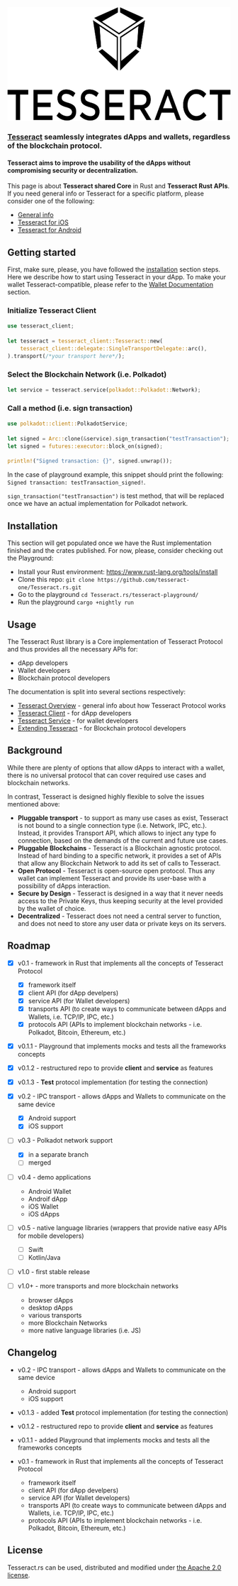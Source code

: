 <p align="center">
	<a href="http://tesseract.one/">
		<img alt="Tesseract" src ="./.github/logo-vert.svg" height=256/>
	</a>
</p>


### [Tesseract](https://tesseract.one/) seamlessly integrates dApps and wallets, regardless of the blockchain protocol.

#### Tesseract aims to improve the usability of the dApps without compromising security or decentralization.

This page is about **Tesseract shared Core** in Rust and **Tesseract Rust APIs**. If you need general info or Tesseract for a specific platform, please consider one of the following:
* [General info](https://github.com/tesseract-one/)
* [Tesseract for iOS](https://github.com/tesseract-one/Tesseract.swift)
* [Tesseract for Android](https://github.com/tesseract-one/Tesseract.android)

## Getting started

First, make sure, please, you have followed the [installation](#installation) section steps. Here we describe how to start using Tesseract in your dApp. To make your wallet Tesseract-compatible, please refer to the [Wallet Documentation](./tesseract-service/README.MD) section.

### Initialize Tesseract Client

```rust
use tesseract_client;

let tesseract = tesseract_client::Tesseract::new(
	tesseract_client::delegate::SingleTransportDelegate::arc(),
).transport(/*your transport here*/);
```

### Select the Blockchain Network (i.e. Polkadot)

```rust
let service = tesseract.service(polkadot::Polkadot::Network);
```

### Call a method (i.e. sign transaction)

```rust
use polkadot::client::PolkadotService;

let signed = Arc::clone(&service).sign_transaction("testTransaction");
let signed = futures::executor::block_on(signed);

println!("Signed transaction: {}", signed.unwrap());
```

In the case of playground example, this snippet should print the following:
`Signed transaction: testTransaction_signed!`.

`sign_transaction("testTransaction")` is test method, that will be replaced once we have an actual implementation for Polkadot network.

## Installation

This section will get populated once we have the Rust implementation finished and the crates published. For now, please, consider checking out the Playground:
* Install your Rust environment: <https://www.rust-lang.org/tools/install>
* Clone this repo: `git clone https://github.com/tesseract-one/Tesseract.rs.git`
* Go to the playground `cd Tesseract.rs/tesseract-playground/`
* Run the playground `cargo +nightly run`

## Usage

The Tesseract Rust library is a Core implementation of Tesseract Protocol and thus provides all the necessary APIs for:
* dApp developers
* Wallet developers
* Blockchain protocol developers

The documentation is split into several sections respectively:
* [Tesseract Overview](#Background) - general info about how Tesseract Protocol works
* [Tesseract Client](./tesseract-client/) - for dApp developers
* [Tesseract Service](./tesseract-service/) - for wallet developers
* [Extending Tesseract](./EXTENDING.MD) - for Blockchain protocol developers

## Background

While there are plenty of options that allow dApps to interact with a wallet, there is no universal protocol that can cover required use cases and blockchain networks.

In contrast, Tesseract is designed highly flexible to solve the issues mentioned above:
* **Pluggable transport** - to support as many use cases as exist, Tesseract is not bound to a single connection type (i.e. Network, IPC, etc.). Instead, it provides Transport API, which allows to inject any type fo connection, based on the demands of the current and future use cases.
* **Pluggable Blockchains** - Tesseract is a Blockchain agnostic protocol. Instead of hard binding to a specific network, it provides a set of APIs that allow any Blockchain Network to add its set of calls to Tesseract.
* **Open Protocol** - Tesseract is open-source open protocol. Thus any wallet can implement Tesseract and provide its user-base with a possibility of dApps interaction.
* **Secure by Design** - Tesseract is designed in a way that it never needs access to the Private Keys, thus keeping security at the level provided by the wallet of choice.
* **Decentralized** - Tesseract does not need a central server to function, and does not need to store any user data or private keys on its servers.

## Roadmap

* [x] v0.1 - framework in Rust that implements all the concepts of Tesseract Protocol
	* [x] framework itself
	* [x] client API (for dApp develpers)
	* [x] service API (for Wallet developers)
	* [x] transports API (to create ways to communicate between dApps and Wallets, i.e. TCP/IP, IPC, etc.)
	* [x] protocols API (APIs to implement blockchain networks - i.e. Polkadot, Bitcoin, Ethereum, etc.)
	
* [x] v0.1.1 - Playground that implements mocks and tests all the frameworks concepts
* [x] v0.1.2 - restructured repo to provide **client** and **service** as features
* [x] v0.1.3 - **Test** protocol implementation (for testing the connection)

* [x] v0.2 - IPC transport - allows dApps and Wallets to communicate on the same device
	* [x] Android support
	* [x] iOS support

* [ ] v0.3 - Polkadot network support
	* [x] in a separate branch
	* [ ] merged

* [ ] v0.4 - demo applications
	* Android Wallet
	* Androif dApp
	* iOS Wallet
	* iOS dApps

* [ ] v0.5 - native language libraries (wrappers that provide native easy APIs for mobile developers)
	* [ ] Swift
	* [ ] Kotlin/Java

* [ ] v1.0 - first stable release

* [ ] v1.0+ - more transports and more blockchain networks
	* browser dApps
	* desktop dApps
	* various transports
	* more Blockchain Networks
	* more native language libraries (i.e. JS)

## Changelog

* v0.2 - IPC transport - allows dApps and Wallets to communicate on the same device
	* Android support
	* iOS support

* v0.1.3 - added **Test** protocol implementation (for testing the connection)

* v0.1.2 - restructured repo to provide **client** and **service** as features

* v0.1.1 - added Playground that implements mocks and tests all the frameworks concepts

* v0.1 - framework in Rust that implements all the concepts of Tesseract Protocol
	* framework itself
	* client API (for dApp develpers)
	* service API (for Wallet developers)
	* transports API (to create ways to communicate between dApps and Wallets, i.e. TCP/IP, IPC, etc.)
	* protocols API (APIs to implement blockchain networks - i.e. Polkadot, Bitcoin, Ethereum, etc.)

## License

Tesseract.rs can be used, distributed and modified under [the Apache 2.0 license](LICENSE).


